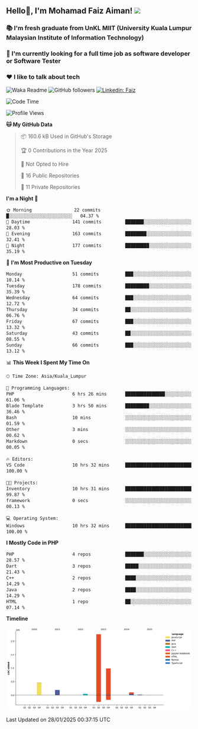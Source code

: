 <h2> Hello👋, I'm Mohamad Faiz Aiman! <img src="https://media.giphy.com/media/12oufCB0MyZ1Go/giphy.gif" width="50"></h2>

### 📚 I'm fresh graduate from UnKL MIIT (University Kuala Lumpur Malaysian Institute of Information Technology)
###  🔭 I'm currently looking for a full time job as software developer or Software Tester
###  ❤️ I like to talk about tech 


![Waka Readme](https://github.com/anmol098/anmol098/workflows/Waka%20Readme/badge.svg)
![GitHub followers](https://img.shields.io/github/followers/faizaiman?label=Follow&style=social)
[![Linkedin: Faiz](https://img.shields.io/badge/-Faiz-blue?style=flat-square&logo=Linkedin&logoColor=white&link=https://www.linkedin.com/in/mohamad-faiz-aiman-623747192/)](https://www.linkedin.com/in/mohamad-faiz-aiman-623747192/)

<!--START_SECTION:waka-->
![Code Time](http://img.shields.io/badge/Code%20Time-285%20hrs%2013%20mins-blue)

![Profile Views](http://img.shields.io/badge/Profile%20Views-0-blue)

**🐱 My GitHub Data** 

> 📦 160.6 kB Used in GitHub's Storage 
 > 
> 🏆 0 Contributions in the Year 2025
 > 
> 🚫 Not Opted to Hire
 > 
> 📜 16 Public Repositories 
 > 
> 🔑 11 Private Repositories 
 > 
**I'm a Night 🦉** 

```text
🌞 Morning                22 commits          █░░░░░░░░░░░░░░░░░░░░░░░░   04.37 % 
🌆 Daytime                141 commits         ███████░░░░░░░░░░░░░░░░░░   28.03 % 
🌃 Evening                163 commits         ████████░░░░░░░░░░░░░░░░░   32.41 % 
🌙 Night                  177 commits         █████████░░░░░░░░░░░░░░░░   35.19 % 
```
📅 **I'm Most Productive on Tuesday** 

```text
Monday                   51 commits          ███░░░░░░░░░░░░░░░░░░░░░░   10.14 % 
Tuesday                  178 commits         █████████░░░░░░░░░░░░░░░░   35.39 % 
Wednesday                64 commits          ███░░░░░░░░░░░░░░░░░░░░░░   12.72 % 
Thursday                 34 commits          ██░░░░░░░░░░░░░░░░░░░░░░░   06.76 % 
Friday                   67 commits          ███░░░░░░░░░░░░░░░░░░░░░░   13.32 % 
Saturday                 43 commits          ██░░░░░░░░░░░░░░░░░░░░░░░   08.55 % 
Sunday                   66 commits          ███░░░░░░░░░░░░░░░░░░░░░░   13.12 % 
```


📊 **This Week I Spent My Time On** 

```text
🕑︎ Time Zone: Asia/Kuala_Lumpur

💬 Programming Languages: 
PHP                      6 hrs 26 mins       ███████████████░░░░░░░░░░   61.06 % 
Blade Template           3 hrs 50 mins       █████████░░░░░░░░░░░░░░░░   36.46 % 
Bash                     10 mins             ░░░░░░░░░░░░░░░░░░░░░░░░░   01.59 % 
Other                    3 mins              ░░░░░░░░░░░░░░░░░░░░░░░░░   00.62 % 
Markdown                 0 secs              ░░░░░░░░░░░░░░░░░░░░░░░░░   00.05 % 

🔥 Editors: 
VS Code                  10 hrs 32 mins      █████████████████████████   100.00 % 

🐱‍💻 Projects: 
Inventory                10 hrs 31 mins      █████████████████████████   99.87 % 
framework                0 secs              ░░░░░░░░░░░░░░░░░░░░░░░░░   00.13 % 

💻 Operating System: 
Windows                  10 hrs 32 mins      █████████████████████████   100.00 % 
```

**I Mostly Code in PHP** 

```text
PHP                      4 repos             ███████░░░░░░░░░░░░░░░░░░   28.57 % 
Dart                     3 repos             █████░░░░░░░░░░░░░░░░░░░░   21.43 % 
C++                      2 repos             ████░░░░░░░░░░░░░░░░░░░░░   14.29 % 
Java                     2 repos             ████░░░░░░░░░░░░░░░░░░░░░   14.29 % 
HTML                     1 repo              ██░░░░░░░░░░░░░░░░░░░░░░░   07.14 % 
```



**Timeline**

![Lines of Code chart](https://raw.githubusercontent.com/faizaiman/faizaiman/main/assets/bar_graph.png)


 Last Updated on 28/01/2025 00:37:15 UTC
<!--END_SECTION:waka-->
